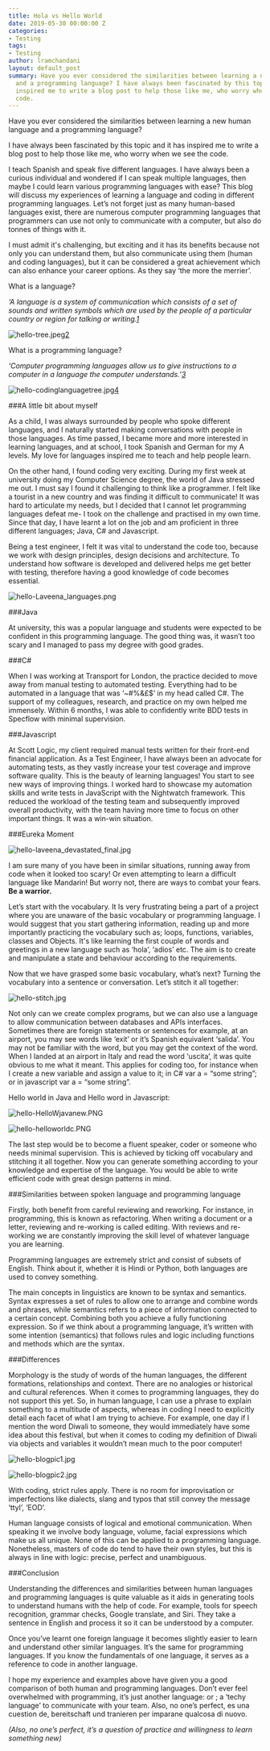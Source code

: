 ```yaml
---
title: Hola vs Hello World
date: 2019-05-30 00:00:00 Z
categories:
- Testing
tags:
- Testing
author: lramchandani
layout: default_post
summary: Have you ever considered the similarities between learning a new human language
  and a programming language? I have always been fascinated by this topic and it has
  inspired me to write a blog post to help those like me, who worry when we see the
  code.
---
```


Have you ever considered the similarities between learning a new human language and a programming language?

I have always been fascinated by this topic and it has inspired me to write a blog post to help those like me, who worry when we see the code. 

I teach Spanish and speak five different languages. I have always been a curious individual and wondered if I can speak multiple languages, then maybe I could learn various programming languages with ease? This blog will discuss my experiences of learning a language and coding in different programming languages. Let’s not forget just as many human-based languages exist, there are numerous computer programming languages that programmers can use not only to communicate with a computer, but also do tonnes of things with it. 

I must admit it's challenging, but exciting and it has its benefits because not only you can understand them, but also communicate using them (human and coding languages), but it can be considered a great achievement which can also enhance your career options. As they say ‘the more the merrier’.

What is a language?

_‘A language is a system of communication which consists of a set of sounds and written symbols which are used by the people of a particular country or region for talking or writing.[1](https://www.collinsdictionary.com/dictionary/english/language)_

![hello-tree.jpeg]({{site.baseurl}}/lramchandani/assets/hello-tree.jpeg)[2](https://www.theguardian.com/education/gallery/2015/jan/23/a-language-family-tree-in-pictures)

What is a programming language?

_‘Computer programming languages allow us to give instructions to a computer in a language the computer understands.’[3](https://www.computerscience.org/resources/computer-programming-languages/ )_

![hello-codinglanguagetree.jpg]({{site.baseurl}}/lramchandani/assets/hello-codinglanguagetree.jpg)[4](https://medium.com/@anaharris/human-languages-vs-programming-languages-c89410f13252)

###A little bit about myself

As a child, I was always surrounded by people who spoke different languages, and I naturally started making conversations with people in those languages. As time passed, I became more and more interested in learning languages, and at school, I took Spanish and German for my A levels. My love for languages inspired me to teach and help people learn.

On the other hand, I found coding very exciting. During my first week at university doing my Computer Science degree, the world of Java stressed me out. I must say I found it challenging to think like a programmer. I felt like a tourist in a new country and was finding it difficult to communicate! It was hard to articulate my needs, but I decided that I cannot let programming languages defeat me- I took on the challenge and practised in my own time. Since that day,  I have learnt a lot on the job and am proficient in three different languages; Java, C# and Javascript. 

Being a test engineer, I felt it was vital to understand the code too, because we work with design principles, design decisions and architecture. To understand how software is developed and delivered helps me get better with testing, therefore having a good knowledge of code becomes essential. 

![hello-Laveena_languages.png]({{site.baseurl}}/lramchandani/assets/hello-Laveena_languages.png)

###Java 

At university, this was a popular language and students were expected to be confident in this programming language. The good thing was, it wasn’t too scary and I managed to pass my degree with good grades.

###C# 

When I was working at Transport for London, the practice decided to move away from manual testing to automated testing. Everything had to be automated in a language that was ‘~#%&£$’ in my head called C#. The support of my colleagues, research, and practice on my own helped me immensely.  Within 6 months, I was able to confidently write BDD tests in Specflow with minimal supervision.

###Javascript 

At Scott Logic, my client required manual tests written for their front-end financial application. As a Test Engineer, I have always been an advocate for automating tests, as they vastly increase your test coverage and improve software quality. This is the beauty of learning languages! You start to see new ways of improving things. I worked hard to showcase my automation skills and write tests in JavaScript with the Nightwatch framework.  This reduced the workload of the testing team and subsequently improved overall productivity, with the team having more time to focus on other important things. It was a win-win situation.

###Eureka Moment

![hello-laveena_devastated_final.jpg]({{site.baseurl}}/lramchandani/assets/hello-laveena_devastated_final.jpg)

I am sure many of you have been in similar situations, running away from code when it looked too scary! Or even attempting to learn a difficult language like Mandarin! But worry not, there are ways to combat your fears. **Be a warrior.**

Let’s start with the vocabulary. It Is very frustrating being a part of a project where you are unaware of the basic vocabulary or programming language. I would suggest that you start gathering information, reading up and more importantly practicing the vocabulary such as; loops, functions, variables, classes and Objects. It's like learning the first couple of words and greetings in a new language such as  ‘hola’, ‘adios’ etc. The aim is to create and manipulate a state and behaviour according to the requirements.
 
Now that we have grasped some basic vocabulary, what’s next? Turning the vocabulary into a sentence or conversation. Let’s stitch it all together:

![hello-stitch.jpg]({{site.baseurl}}/lramchandani/assets/hello-stitch.jpg)

Not only can we create complex programs, but we can also use a language to allow communication between databases and APIs interfaces. Sometimes there are foreign statements or sentences for example, at an airport, you may see words like ‘exit’ or it’s Spanish equivalent ‘salida’. You may not be familiar with the word, but you may get the context of the word.  When I landed at an airport in Italy and read the word ‘uscita’, it was quite obvious to me what it meant. This applies for coding too, for instance when I create a new variable and assign a value to it; in C# var a = “some string”; or in javascript var a = “some string”. 

Hello world in Java and Hello word in Javascript:

![hello-HelloWjavanew.PNG]({{site.baseurl}}/lramchandani/assets/hello-HelloWjavanew.PNG)

![hello-helloworldc.PNG]({{site.baseurl}}/lramchandani/assets/hello-helloworldc.PNG)

The last step would be to become a fluent speaker, coder or someone who needs minimal supervision. This is achieved by ticking off vocabulary and stitching it all together. Now you can generate something according to your knowledge and expertise of the language. You would be able to write efficient code with great design patterns in mind.  

###Similarities between spoken language and programming language

Firstly, both benefit from careful reviewing and reworking. For instance, in programming, this is known as refactoring. When writing a document or a letter, reviewing and re-working is called editing. With reviews and re-working we are constantly improving the skill level of whatever language you are learning.

Programming languages are extremely strict and consist of subsets of English. Think about it, whether it is Hindi or Python, both languages are used to convey something.

The main concepts in linguistics are known to be syntax and semantics. Syntax expresses a set of rules to allow one to arrange and combine words and phrases, while semantics refers to a piece of information connected to a certain concept. Combining both you achieve a fully functioning expression. So if we think about a programming language, it’s written with some intention (semantics) that follows rules and logic including functions and methods which are the syntax.

###Differences

Morphology is the study of words of the human languages, the different formations, relationships and context. There are no analogies or historical and cultural references. When it comes to programming languages, they do not support this yet. So, in human language, I can use a phrase to explain something to a multitude of aspects, whereas in coding I need to explicitly detail each facet of what I am trying to achieve. For example, one day if I mention the word Diwali to someone, they would immediately have some idea about this festival, but when it comes to coding my definition of Diwali via objects and variables it wouldn’t mean much to the poor computer!

![ hello-blogpic1.jpg]({{site.baseurl}}/lramchandani/assets/hello-blogpic1.jpg)

![ hello-blogpic2.jpg]({{site.baseurl}}/lramchandani/assets/hello-blogpic2.jpg)

With coding, strict rules apply. There is no room for improvisation or imperfections like dialects, slang and typos that still convey the message ‘ttyl’, ‘EOD’.

Human language consists of logical and emotional communication. When speaking it we involve body language, volume, facial expressions which make us all unique. None of this can be applied to a programming language. Nonetheless, masters of code do tend to have their own styles, but this is always in line with logic: precise, perfect and unambiguous.

###Conclusion

Understanding the differences and similarities between human languages and programming languages is quite valuable as it aids in generating tools to understand humans with the help of code. For example, tools for speech recognition, grammar checks, Google translate, and Siri. They take a sentence in English and process it so it can be understood by a computer.

Once you’ve learnt one foreign language it becomes slightly easier to learn and understand other similar languages. It’s the same for programming languages. If you know the fundamentals of one language, it serves as a reference to code in another language.

I hope my experience and examples above have given you a good comparison of both human and programming languages. Don’t ever feel overwhelmed with programming, it’s just another language: or ; a ‘techy language’ to communicate with your team. Also, no one’s perfect, es  una cuestion de, bereitschaft und tranieren per imparane qualcosa di nuovo.

_(Also, no one’s perfect, it’s a question of practice and willingness to learn something new)_